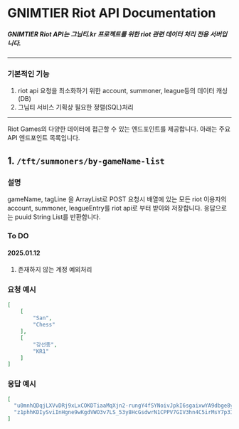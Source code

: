 # GNIMTIER Riot API Documentation

##### GNIMTIER Riot API는 그님티.kr 프로젝트를 위한 riot 관련 데이터 처리 전용 서버입니다.

---

### 기본적인 기능

1. riot api 요청을 최소화하기 위한 account, summoner, league등의 데이터 캐싱(DB)
2. 그님티 서비스 기획상 필요한 정렬(SQL)처리
---

Riot Games의 다양한 데이터에 접근할 수 있는 엔드포인트를 제공합니다. 아래는 주요 API 엔드포인트 목록입니다.

## 1. `/tft/summoners/by-gameName-list`

### 설명
gameName, tagLine 을 ArrayList로 POST 요청시 배열에 있는 모든 riot 이용자의 
account, summoner, leagueEntry를 riot api로 부터 받아와 저장합니다.
응답으로는 puuid String List를 반환합니다.

### To DO 
#### 2025.01.12
1. 존재하지 않는 계정 예외처리

### 요청 예시
```json
[
    [
        "San",
        "Chess"
    ],
    [
        "강선종",
        "KR1"
    ]
]
```
### 응답 예시
```json
[
  "u0mnhQDqjLXVvDRj9xLxCOKDTiaaMqXjn2-rungY4fSYNoivJpkI6sgaixwYA9dbge8y32cA6fvDVQ",
  "z1phhKDIySviInHgne9wKgdVWO3v7LS_53y8HcGsdwrN1CPPV7GIV3hn4C5irMsY7p3Irg5ZKwVRKg"
]
```